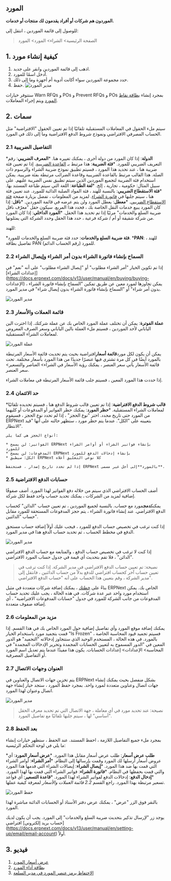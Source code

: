 ## المورد

**الموردون هم شركات أو أفراد يقدمون لك منتجات أو خدمات.**

للوصول إلى قائمة الموردين ، انتقل إلى:

> الصفحة الرئيسية> الشراء> المورد> المورد

## 1. كيفية إنشاء مورد

1. اذهب إلى قائمة الموردين وانقر على جديد.
2. أدخل اسمًا للمورد.
3. حدد مجموعة الموردين سواء أكانت أدوية أم أجهزة وما إلى ذلك.
4. حفظ. ![مدير المورد](https://docs.erpnext.com/files/supplier-master.png)

ستتوفر خيارات Warn RFQs و POs و Prevent RFQs و POs بمجرد إنشاء [بطاقة نقاط المورد](https://docs.erpnext.com/docs/v13/user/manual/en/buying/supplier-scorecard) ويتم إجراء المعاملات.

## 2. سمات

سيتم ملء الحقول في المعاملات المستقبلية تلقائيًا إذا تم تعيين الحقول "الافتراضية" مثل الحساب المصرفي الافتراضي ونموذج شروط الدفع الافتراضية وما إلى ذلك في المورد.

### 2.1 التفاصيل الضريبية

***الدولة**: إذا كان المورد من دولة أخرى ، يمكنك تغييره هنا.
***المعرف الضريبي**: رقم التعريف الضريبي للمورد.
***فئة الضريبة**: هذا مرتبط بـ [القاعدة الضريبية](https://docs.erpnext.com/docs/v13/user/manual/en/accounts/tax-rule). إذا تم تعيين فئة ضريبة هنا ، عند تحديد هذا المورد ، فسيتم تطبيق نموذج ضريبة الشراء والرسوم ذات الصلة. هذا القالب مرتبط بالقاعدة الضريبية وقاعدة الضرائب مرتبطة بفئة ضريبية. يمكن استخدام فئة الضريبة لتجميع الموردين الذين سيتم تطبيق نفس الضريبة عليهم. على سبيل المثال: حكومية ، تجارية ، إلخ.
***لغة الطباعة**: اللغة التي سيتم طباعة المستند بها.
***فئة الاستقطاع الضريبي**: بالنسبة للهند ، فئة المواد الصلبة الذائبة للمورد. عند تعيين فئة هنا ، سيتم جلبها في [فاتورة الشراء](https://docs.erpnext.com/docs/v13/user/manual/en/accounts/purchase-invoice). لمزيد من المعلومات ، تفضل بزيارة صفحة [فئة الاستقطاع الضريبي](https://docs.erpnext.com/docs/v13/user/manual/en/accounts/tax-withholding-category).
***معطل**: يعطل المورد ولن يتم عرضه في قائمة الموردين.
***ناقل**: إذا كان المورد يبيع خدمات النقل الخاصة بك ، فحدد هذا المربع. سيكون حقل "معرّف ناقل ضريبة السلع والخدمات" مرئيًا إذا تم تحديد هذا الحقل.
***المورد الداخلي**: إذا كان المورد من شركة شقيقة أو أم / شركة فرعية ، حدد هذا الحقل وحدد الشركة التي يمثلونها.

للهند:

***فئة ضريبة السلع والخدمات**: حدد فئة ضريبة السلع والخدمات للمورد.
***PAN**: للهند ، تفاصيل بطاقة PAN (رقم الحساب الدائم) للمورد.

### 2.2 السماح بإنشاء فاتورة الشراء بدون أمر الشراء وإيصال الشراء

إذا تم تكوين الخيار "أمر الشراء مطلوب" أو "إيصال الشراء مطلوب" على أنه "نعم" في [إعدادات الشراء](https://docs.erpnext.com/docs/v13/user/manual/en/buying/buying- الإعدادات) ، يمكن تجاوزها لمورد معين عن طريق تمكين "السماح بإنشاء فاتورة الشراء بدون أمر شراء" أو "السماح بإنشاء فاتورة الشراء بدون إيصال شراء" في مدير المورد.

![مدير المورد](https://docs.erpnext.com/files/supplier-po-pr-required.png)

### 2.3 قائمة العملات والأسعار

**عملة الفوترة**: يمكن أن تختلف عملة المورد الخاص بك عن عملة شركتك. إذا اخترت الين الياباني لأحد الموردين ، فسيتم ملء العملة بالين الياباني وسعر الصرف المعروض لمعاملات الشراء المستقبلية.

![عملة المورد](https://docs.erpnext.com/files/supplier-currency.gif)

يمكن أن يكون لكل مورد**قائمة أسعار**افتراضية بحيث يتم تحديث قائمة الأسعار المرتبطة بالمورد أيضًا في كل مرة تشتري فيها عنصرًا جديدًا من هذا المورد بأسعار مختلفة. تحت قائمة الأسعار يأتي سعر العنصر ، يمكنك رؤية الأسعار في الشراء> العناصر والتسعير> سعر العنصر.

إذا حددت هذا المورد المعين ، فسيتم جلب قائمة الأسعار المرتبطة في معاملات الشراء.

### 2.4 حد الائتمان

***قالب شروط الدفع الافتراضية**: إذا تم تعيين قالب شروط الدفع هنا ، فسيتم تحديده تلقائيًا لمعاملات الشراء المستقبلية.
***حظر المورد**: يمكنك حظر الفواتير أو المدفوعات أو كليهما من المورد حتى تاريخ محدد. اختر "نوع الحجز" ، إذا لم تحدد نوع الحجز ، فسيقوم ERPNext بتعيينه على "الكل". عندما يتم حظر مورد ، ستظهر حالته على أنها "قيد الانتظار".
    
    أنواع الحجز هي كما يلي:
    
    * الفواتير: لن يسمح ERPNext بإنشاء فواتير الشراء أو أوامر الشراء للمورد
    * المدفوعات: لن يسمح ERPNext بإنشاء إدخالات الدفع للمورد
    * الكل: سيطبق ERPNext كلا نوعي التعليق أعلاه
    
    إذا لم تحدد تاريخ إصدار ، فستحتفظ ERPNext بالمورد**إلى أجل غير مسمى**.
    

### 2.5 حسابات الدفع الافتراضية

أضف الحساب الافتراضي الذي سيتم من خلاله دفع الفواتير لهذا المورد. أضف صفوفًا إضافية لمزيد من الشركات ، يمكنك تحديد حساب واحد فقط لكل شركة.

يمكنك**دمج**مورد مع حساب. بالنسبة لجميع الموردين ، تم تعيين حساب "الدائن" كحساب الدفع الافتراضي. عند إنشاء فاتورة الشراء ، يتم حجز المدفوعات المستحقة للمورد مقابل حساب "الدائنين".

إذا كنت ترغب في تخصيص حساب الدفع للمورد ، فيجب عليك أولاً إضافة حساب مستحق الدفع في مخطط الحساب ، ثم تحديد حساب الدفع هذا في مدير المورد.

![مدير المورد](https://docs.erpnext.com/files/supplier-payable-account.png)

إذا كنت لا ترغب في تخصيص حساب الدفع ، والمتابعة مع حساب الدفع الافتراضي "الدائن" ، فلا تقم بتحديث أي قيمة في جدول حساب المورد الافتراضي.

> نصيحة: تم تعيين حساب الدفع الافتراضي في مدير الشركة. إذا كنت ترغب في تعيين حساب آخر كحساب افتراضي للدفع بدلاً من حساب الدائنين ، فانتقل إلى مدير الشركة ، وقم بتعيين هذا الحساب على أنه "حساب الدفع الافتراضي".

بناءً على [خطتك](https://erpnext.com/pricing) ، يمكنك إضافة شركات متعددة في مثيل ERPNext الخاص بك. يمكن استخدام مورد واحد عبر عدة شركات. في هذه الحالة ، يجب عليك تحديد حساب المدفوعات من جانب الشركة للمورد في جدول "حسابات المدفوعات الافتراضية" ، أي إضافة صفوف متعددة.

### 2.6 مزيد من المعلومات

يمكنك إضافة موقع المورد وأي تفاصيل إضافية حول المورد الخاص بك في هذا القسم. إذا قمت بتجميد مورد باستخدام الخيار "Is Frozen" ، فسيتم تجميد قيود المحاسبة الخاصة بالمورد. في هذه الحالة ، المستخدم الوحيد الذي ستتجاوز إدخالاته "التجميد" هو الدور المعين في "الدور المسموح به لتعيين الحسابات المجمدة وتحرير الإدخالات المجمدة" في المحاسبة> الإعدادات> إعدادات الحسابات. يكون هذا مفيدًا عندما يتم تعديل اسم المورد أو التفاصيل المصرفية.

### 2.7 العنوان وجهات الاتصال

يتم تخزين جهات الاتصال والعناوين في ERPNext بشكل منفصل بحيث يمكنك إنشاء جهات اتصال وعناوين متعددة لمورد واحد. بمجرد حفظ المورد ، ستجد خيار إنشاء جهة اتصال وعنوان لهذا المورد.

![مدير المورد](https://docs.erpnext.com/files/supplier-new-address-contact.png)

> نصيحة: عند تحديد مورد في أي معاملة ، جهة الاتصال التي تم تحديد معرف الحقل "أساسي" لها ، سيتم جلبها تلقائيًا مع تفاصيل المورد.

### 2.8 بعد الحفظ

بمجرد ملء جميع التفاصيل اللازمة ، احفظ المستند. عند الحفظ ، ستظهر خيارات إنشاء ما يلي في لوحة التحكم الرئيسية:

***طلب عرض أسعار**: طلب عرض أسعار مقابل هذا المورد.
***عرض أسعار المورد**: أي عروض أسعار أرسلها لك المورد وقمت بإرسالها إلى النظام.
***أمر الشراء**: أوامر الشراء التي قمت بها ضد هذا المورد.
***إيصال الشراء**: إيصالات الشراء التي قدمها هذا المورد والتي قمت بحفظها في النظام.
***فاتورة الشراء**: فواتير الشراء التي قمت بها لهذا المورد.
***إدخال الدفع**: إدخالات الدفع لفواتير الشراء لهذا المورد.
***قاعدة التسعير**: أي قواعد تسعير مرتبطة بهذا المورد. راجع القسم _2.2 قائمة العملات والأسعار_ لمعرفة كيفية عملها.

![حفظ المورد](https://docs.erpnext.com/files/supplier-save.png)

بالنقر فوق الزر "عرض" ، يمكنك عرض دفتر الأستاذ أو الحسابات الدائنة مباشرة لهذا المورد.

يوجد زر "لإرسال تذكير بتحديث ضريبة السلع والخدمات" إلى المورد. يجب أن يكون لديك [حساب بريد إلكتروني] افتراضي (https://docs.erpnext.com/docs/v13/user/manual/en/setting-up/email/email-account) أولاً.

## 3. فيديو

1. [عرض أسعار المورد](https://docs.erpnext.com/docs/v13/user/manual/en/buying/supplier-quotation)
2. [بطاقة أداء المورد](https://docs.erpnext.com/docs/v13/user/manual/en/buying/supplier-scorecard)
3. [الاحتفاظ برمز عنصر المورد في مدير السلعة](https://docs.erpnext.com/docs/v13/user/manual/en/buying/articles/maintaining-suppliers-part-no-in-item)
